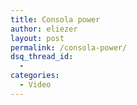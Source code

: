```yaml
---
title: Consola power
author: eliezer
layout: post
permalink: /consola-power/
dsq_thread_id:
  - 
categories:
  - Video
---
```

# 

